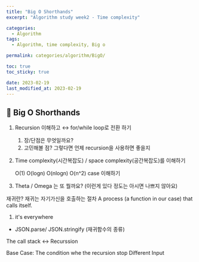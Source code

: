 ```yaml
---
title: "Big O Shorthands"
excerpt: "Algorithm study week2 - Time complexity"

categories:
  - Algorithm
tags:
  - Algorithm, time complexity, Big o

permalink: categories/algorithm/BigO/

toc: true
toc_sticky: true

date: 2023-02-19
last_modified_at: 2023-02-19
---
```


## 🦥 Big O Shorthands

1. Recursion 이해하고 ↔ for/while loop로 전환 하기
    1. 장/단점은 무엇일까요?
    2. 고민해볼 점? 그렇다면 언제 recursion을 사용하면 좋을지
2. Time complexity(시간복잡도) / space complexity(공간복잡도)를 이해하기

   O(1) O(logn) O(nlogn) O(n^2) case 이해하기

3. Theta / Omega 는 또 뭘까요? (이런게 있다 정도는 아시면 나쁘지 않아요)

재귀란?
재귀는 자기가신을 호출하는 절차
A process (a function in our case) that calls itself.
1. it's everywhere
- JSON.parse/ JSON.stringify (재귀함수의 종류)

The call stack <-> Recurssion

Base Case: The condition whe the recursion stop
Different Input
